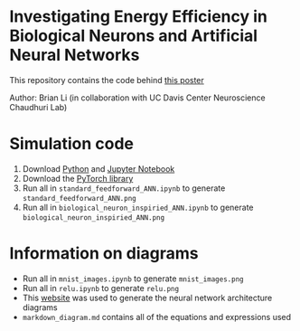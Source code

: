 # Investigating Energy Efficiency in Biological Neurons and Artificial Neural Networks

This repository contains the code behind [this poster](https://ucdavis.box.com/s/1kj7iyz3airgjqq9yxbd0jyei60qzlz5)

Author: Brian Li (in collaboration with UC Davis Center Neuroscience Chaudhuri Lab)

# Simulation code 
1. Download [Python](https://www.python.org/downloads/) and [Jupyter Notebook](https://jupyter.org/install)
2. Download the [PyTorch library](https://pytorch.org/get-started/locally/)
3. Run all in ``standard_feedforward_ANN.ipynb`` to generate ``standard_feedforward_ANN.png``
4. Run all in ``biological_neuron_inspiried_ANN.ipynb`` to generate ``biological_neuron_inspiried_ANN.png``

# Information on diagrams
- Run all in ``mnist_images.ipynb`` to generate ``mnist_images.png``
- Run all in ``relu.ipynb`` to generate ``relu.png``
- This [website](https://alexlenail.me/NN-SVG/index.html) was used to generate the neural network architecture diagrams
- ``markdown_diagram.md`` contains all of the equations and expressions used